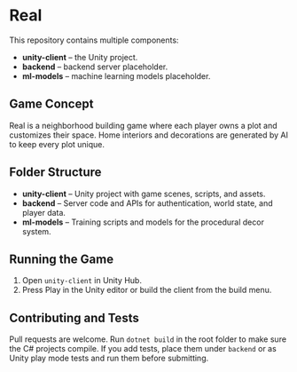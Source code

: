 # Real


This repository contains multiple components:

- **unity-client** – the Unity project.
- **backend** – backend server placeholder.
- **ml-models** – machine learning models placeholder.

## Game Concept
Real is a neighborhood building game where each player owns a plot and customizes their space. Home interiors and decorations are generated by AI to keep every plot unique.

## Folder Structure
- **unity-client** – Unity project with game scenes, scripts, and assets.
- **backend** – Server code and APIs for authentication, world state, and player data.
- **ml-models** – Training scripts and models for the procedural decor system.

## Running the Game
1. Open `unity-client` in Unity Hub.
2. Press Play in the Unity editor or build the client from the build menu.

## Contributing and Tests
Pull requests are welcome. Run `dotnet build` in the root folder to make sure the C# projects compile. If you add tests, place them under `backend` or as Unity play mode tests and run them before submitting.


